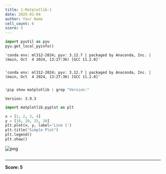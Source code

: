 ```yaml
---
title: 1-Matplotlib-1
date: 2025-01-04
author: Your Name
cell_count: 6
score: 5
---
```


```python
import pyutil as pyu
pyu.get_local_pyinfo()
```




    'conda env: ml312-2024; pyv: 3.12.7 | packaged by Anaconda, Inc. | (main, Oct  4 2024, 13:27:36) [GCC 11.2.0]'




```python

```




    'conda env: ml312-2024; pyv: 3.12.7 | packaged by Anaconda, Inc. | (main, Oct  4 2024, 13:27:36) [GCC 11.2.0]'




```python

```


```python
!pip show matplotlib | grep "Version:"
```

    Version: 3.9.3



```python
import matplotlib.pyplot as plt

x = [1, 2, 3, 4]
y = [10, 20, 25, 30]
plt.plot(x, y, label='Line 1')
plt.title("Simple Plot")
plt.legend()
plt.show()
```


    
![png](/mlnotes/images/1-matplotlib-1_4_0.png)
    



```python

```


---
**Score: 5**